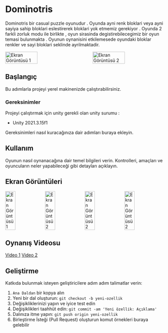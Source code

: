 # Dominotris

Dominotris bir casual puzzle oyunudur . Oyunda ayni renk bloklari veya ayni sayiya sahip bloklari eslestirerek bloklari yok etmemiz gerekiyor .
Oyunda 2 farkli zorluk modu ile birlikte , oyun sirasinda degistirebilecegimiz bir oyun temasi bulunmakta . 
Oyunun oynanisini etkilemesede oyundaki bloklar renkler ve sayi bloklari seklinde ayrilmaktadir.

<div style="display: flex; justify-content: space-between;">
  <img src="https://github.com/esware/Dominotris/assets/48649947/f70664b4-f2fd-467b-b55f-d8f583085856" alt="Ekran Görüntüsü 1" width="45%">
  <img src="https://github.com/esware/Dominotris/assets/48649947/bba9498c-1450-42ed-b0ad-6fd67681e5e8" alt="Ekran Görüntüsü 2" width="45%">
</div>

## Başlangıç

Bu adımlarla projeyi yerel makinenizde çalıştırabilirsiniz.

### Gereksinimler

Projeyi çalıştırmak için unity gerekli olan unity surumu :

- Unity 2021.3.15f1

Gereksinimleri nasıl kuracağınıza dair adımları buraya ekleyin.

## Kullanım

Oyunun nasıl oynanacağına dair temel bilgileri verin. Kontrolleri, amaçları ve oyuncuların neler yapabileceği gibi detayları açıklayın.

## Ekran Görüntüleri

<div style="display: flex; justify-content: space-between;">
  <img src="![image_001_0000](https://github.com/esware/Dominotris/assets/48649947/b7f73426-d64c-4666-9c25-946824b4b79f)" alt="Ekran Görüntüsü 1" width="25%">
  <img src="![image_002_0000](https://github.com/esware/Dominotris/assets/48649947/e14c0e67-84a7-4812-bef4-badb908df904)" alt="Ekran Görüntüsü 2" width="25%">
  <img src="![image_002_0372](https://github.com/esware/Dominotris/assets/48649947/49567b22-1288-43bf-8905-d2300bacf669)" alt="Ekran Görüntüsü 2" width="25%">
  <img src="![image_002_0507](https://github.com/esware/Dominotris/assets/48649947/e21f923e-ceb1-474a-a857-e1109479a339)" alt="Ekran Görüntüsü 2" width="25%">
</div>







## Oynanış Videosu

[Video 1](https://github.com/esware/Dominotris/assets/48649947/95070373-82e4-4757-9a67-406132ea5403)
[Video 2](https://github.com/esware/Dominotris/assets/48649947/39b5e83a-5b8e-40d6-aea0-17e9bc0b2b07)



## Geliştirme

Katkıda bulunmak isteyen geliştiricilere adım adım talimatlar verin:

1. `Ana Daldan` bir kopya alın
2. Yeni bir dal oluşturun: `git checkout -b yeni-ozellik`
3. Değişikliklerinizi yapın ve iyice test edin
4. Değişiklikleri taahhüt edin: `git commit -am 'Yeni özellik: Açıklama'`
5. Dalınıza itme yapın: `git push origin yeni-ozellik`
6. Birleştirme İsteği (Pull Request) oluşturun
komut örnekleri buraya gelebilir
